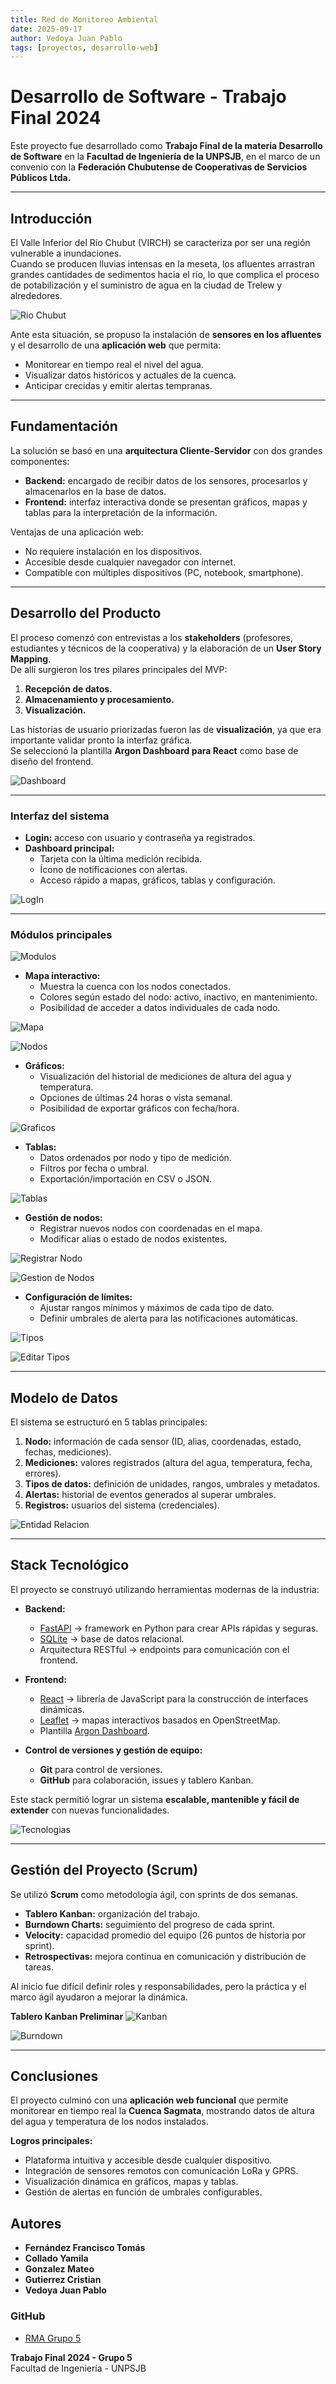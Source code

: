 ```yaml
---
title: Red de Monitoreo Ambiental
date: 2025-09-17
author: Vedoya Juan Pablo
tags: [proyectos, desarrollo-web]
---
```

# Desarrollo de Software - Trabajo Final 2024

Este proyecto fue desarrollado como **Trabajo Final de la materia Desarrollo de Software** en la **Facultad de Ingeniería de la UNPSJB**, en el marco de un convenio con la **Federación Chubutense de Cooperativas de Servicios Públicos Ltda.**
<!-- truncate -->
---

## Introducción

El Valle Inferior del Río Chubut (VIRCH) se caracteriza por ser una región vulnerable a inundaciones.  
Cuando se producen lluvias intensas en la meseta, los afluentes arrastran grandes cantidades de sedimentos hacia el río, lo que complica el proceso de potabilización y el suministro de agua en la ciudad de Trelew y alrededores.

![Rio Chubut](@site/static/img/blog/RMA/diariosRioChubut.png)

Ante esta situación, se propuso la instalación de **sensores en los afluentes** y el desarrollo de una **aplicación web** que permita:

- Monitorear en tiempo real el nivel del agua.  
- Visualizar datos históricos y actuales de la cuenca.  
- Anticipar crecidas y emitir alertas tempranas.  


---

## Fundamentación

La solución se basó en una **arquitectura Cliente-Servidor** con dos grandes componentes:

- **Backend:** encargado de recibir datos de los sensores, procesarlos y almacenarlos en la base de datos.  
- **Frontend:** interfaz interactiva donde se presentan gráficos, mapas y tablas para la interpretación de la información.  

Ventajas de una aplicación web:  

- No requiere instalación en los dispositivos.  
- Accesible desde cualquier navegador con internet.  
- Compatible con múltiples dispositivos (PC, notebook, smartphone).  

---

## Desarrollo del Producto

El proceso comenzó con entrevistas a los **stakeholders** (profesores, estudiantes y técnicos de la cooperativa) y la elaboración de un **User Story Mapping**.  
De allí surgieron los tres pilares principales del MVP:  

1. **Recepción de datos.**  
2. **Almacenamiento y procesamiento.**  
3. **Visualización.**  

Las historias de usuario priorizadas fueron las de **visualización**, ya que era importante validar pronto la interfaz gráfica.  
Se seleccionó la plantilla **Argon Dashboard para React** como base de diseño del frontend.

![Dashboard ](@site/static/img/blog/RMA/argonDashboard.png)

---

### Interfaz del sistema

- **Login:** acceso con usuario y contraseña ya registrados.  
- **Dashboard principal:**  
  - Tarjeta con la última medición recibida.  
  - Ícono de notificaciones con alertas.  
  - Acceso rápido a mapas, gráficos, tablas y configuración.  

![LogIn](@site/static/img/blog/RMA/login.png)

---

### Módulos principales

![Modulos](@site/static/img/blog/RMA/modulos.png)

- **Mapa interactivo:**  
  - Muestra la cuenca con los nodos conectados.  
  - Colores según estado del nodo: activo, inactivo, en mantenimiento.  
  - Posibilidad de acceder a datos individuales de cada nodo.  

![Mapa](@site/static/img/blog/RMA/mapa.png)

![Nodos](@site/static/img/blog/RMA/nodosMapa.png)

- **Gráficos:**  
  - Visualización del historial de mediciones de altura del agua y temperatura.  
  - Opciones de últimas 24 horas o vista semanal.  
  - Posibilidad de exportar gráficos con fecha/hora.  

![Graficos](@site/static/img/blog/RMA/graficas.png)

- **Tablas:**  
  - Datos ordenados por nodo y tipo de medición.  
  - Filtros por fecha o umbral.  
  - Exportación/importación en CSV o JSON.  

![Tablas](@site/static/img/blog/RMA/tablas.png)

- **Gestión de nodos:**  
  - Registrar nuevos nodos con coordenadas en el mapa.  
  - Modificar alias o estado de nodos existentes. 

![Registrar Nodo](@site/static/img/blog/RMA/registrarNodo.png) 

![Gestion de Nodos](@site/static/img/blog/RMA/gestionNodo.png)

- **Configuración de límites:**  
  - Ajustar rangos mínimos y máximos de cada tipo de dato.  
  - Definir umbrales de alerta para las notificaciones automáticas.  

![Tipos](@site/static/img/blog/RMA/tipos.png)

![Editar Tipos](@site/static/img/blog/RMA/editarTipo.png)


---

## Modelo de Datos

El sistema se estructuró en 5 tablas principales:  

1. **Nodo:** información de cada sensor (ID, alias, coordenadas, estado, fechas, mediciones).  
2. **Mediciones:** valores registrados (altura del agua, temperatura, fecha, errores).  
3. **Tipos de datos:** definición de unidades, rangos, umbrales y metadatos.  
4. **Alertas:** historial de eventos generados al superar umbrales.  
5. **Registros:** usuarios del sistema (credenciales).  

![Entidad Relacion](@site/static/img/blog/RMA/diagramaER.png)

---

## Stack Tecnológico

El proyecto se construyó utilizando herramientas modernas de la industria:  

- **Backend:**  
  - [FastAPI](https://fastapi.tiangolo.com/) → framework en Python para crear APIs rápidas y seguras.  
  - [SQLite](https://www.sqlite.org/) → base de datos relacional.  
  - Arquitectura RESTful → endpoints para comunicación con el frontend.  

- **Frontend:**  
  - [React](https://react.dev/) → librería de JavaScript para la construcción de interfaces dinámicas.  
  - [Leaflet](https://leafletjs.com/) → mapas interactivos basados en OpenStreetMap.  
  - Plantilla [Argon Dashboard](https://www.creative-tim.com/product/argon-dashboard-react).  

- **Control de versiones y gestión de equipo:**  
  - **Git** para control de versiones.  
  - **GitHub** para colaboración, issues y tablero Kanban.  

Este stack permitió lograr un sistema **escalable, mantenible y fácil de extender** con nuevas funcionalidades.  

![Tecnologias](@site/static/img/blog/RMA/tecnologias.png)

---

## Gestión del Proyecto (Scrum)

Se utilizó **Scrum** como metodología ágil, con sprints de dos semanas.  

- **Tablero Kanban:** organización del trabajo.  
- **Burndown Charts:** seguimiento del progreso de cada sprint.  
- **Velocity:** capacidad promedio del equipo (26 puntos de historia por sprint).  
- **Retrospectivas:** mejora continua en comunicación y distribución de tareas.  

Al inicio fue difícil definir roles y responsabilidades, pero la práctica y el marco ágil ayudaron a mejorar la dinámica.  

**Tablero Kanban Preliminar**
![Kanban](@site/static/img/blog/RMA/kanban.png)

![Burndown](@site/static/img/blog/RMA/burndownC.png)

---

## Conclusiones

El proyecto culminó con una **aplicación web funcional** que permite monitorear en tiempo real la **Cuenca Sagmata**, mostrando datos de altura del agua y temperatura de los nodos instalados.  

**Logros principales:**  

- Plataforma intuitiva y accesible desde cualquier dispositivo.  
- Integración de sensores remotos con comunicación LoRa y GPRS.  
- Visualización dinámica en gráficos, mapas y tablas.  
- Gestión de alertas en función de umbrales configurables.  

## Autores

- **Fernández Francisco Tomás**  
- **Collado Yamila**
- **Gonzalez Mateo**
- **Gutierrez Cristian**
- **Vedoya Juan Pablo**

### GitHub
- [RMA Grupo 5](https://github.com/UNPSJB/RMA-grupo-5)

**Trabajo Final 2024 - Grupo 5**  
Facultad de Ingeniería - UNPSJB  
